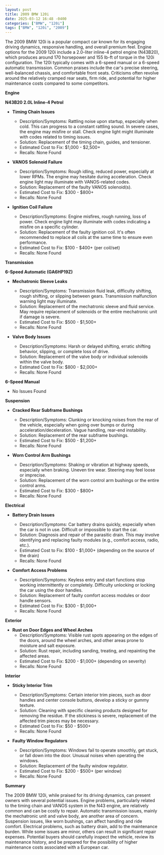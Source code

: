 ```yaml
---
layout: post
title: 2009 BMW 120i
date: 2025-03-12 16:48 -0400
categories: ["BMW", "120i"]
tags: ["BMW", "120i", "2009"]
---
```

The 2009 BMW 120i is a popular compact car known for its engaging driving dynamics, responsive handling, and overall premium feel. Engine options for the 2009 120i include a 2.0-liter inline-4 petrol engine (N43B20), which produces around 170 horsepower and 155 lb-ft of torque in the 120i configuration. The 120i typically comes with a 6-speed manual or a 6-speed automatic transmission. Common praises include the car's precise steering, well-balanced chassis, and comfortable front seats. Criticisms often revolve around the relatively cramped rear seats, firm ride, and potential for higher maintenance costs compared to some competitors.

**Engine**

**N43B20 2.0L Inline-4 Petrol**

*   **Timing Chain Issues**
    *   Description/Symptoms: Rattling noise upon startup, especially when cold. This can progress to a constant rattling sound. In severe cases, the engine may misfire or stall. Check engine light might illuminate with codes related to timing issues.
    *   Solution: Replacement of the timing chain, guides, and tensioner.
    *   Estimated Cost to Fix: $1,000 - $2,500+
    *   Recalls: None Found

*   **VANOS Solenoid Failure**
    *   Description/Symptoms: Rough idling, reduced power, especially at lower RPMs. The engine may hesitate during acceleration. Check engine light may illuminate with VANOS-related codes.
    *   Solution: Replacement of the faulty VANOS solenoid(s).
    *   Estimated Cost to Fix: $300 - $800+
    *   Recalls: None Found

*   **Ignition Coil Failure**
    *   Description/Symptoms: Engine misfires, rough running, loss of power. Check engine light may illuminate with codes indicating a misfire on a specific cylinder.
    *   Solution: Replacement of the faulty ignition coil. It's often recommended to replace all coils at the same time to ensure even performance.
    *   Estimated Cost to Fix: $100 - $400+ (per coil/set)
    *   Recalls: None Found

**Transmission**

**6-Speed Automatic (GA6HP19Z)**

*   **Mechatronic Sleeve Leaks**
    *   Description/Symptoms: Transmission fluid leak, difficulty shifting, rough shifting, or slipping between gears. Transmission malfunction warning light may illuminate.
    *   Solution: Replacement of the mechatronic sleeve and fluid service. May require replacement of solenoids or the entire mechatronic unit if damage is severe.
    *   Estimated Cost to Fix: $500 - $1,500+
    *   Recalls: None Found

*   **Valve Body Issues**
    *   Description/Symptoms: Harsh or delayed shifting, erratic shifting behavior, slipping, or complete loss of drive.
    *   Solution: Replacement of the valve body or individual solenoids within the valve body.
    *   Estimated Cost to Fix: $800 - $2,000+
    *   Recalls: None Found

**6-Speed Manual**

*   No Issues Found

**Suspension**

*   **Cracked Rear Subframe Bushings**
    *   Description/Symptoms: Clunking or knocking noises from the rear of the vehicle, especially when going over bumps or during acceleration/deceleration. Vague handling, rear-end instability.
    *   Solution: Replacement of the rear subframe bushings.
    *   Estimated Cost to Fix: $500 - $1,200+
    *   Recalls: None Found

*   **Worn Control Arm Bushings**
    *   Description/Symptoms: Shaking or vibration at highway speeds, especially when braking. Uneven tire wear. Steering may feel loose or imprecise.
    *   Solution: Replacement of the worn control arm bushings or the entire control arms.
    *   Estimated Cost to Fix: $300 - $800+
    *   Recalls: None Found

**Electrical**

*   **Battery Drain Issues**
    *   Description/Symptoms: Car battery drains quickly, especially when the car is not in use. Difficult or impossible to start the car.
    *   Solution: Diagnosis and repair of the parasitic drain. This may involve identifying and replacing faulty modules (e.g., comfort access, radio, etc.).
    *   Estimated Cost to Fix: $100 - $1,000+ (depending on the source of the drain)
    *   Recalls: None Found

*   **Comfort Access Problems**
    *   Description/Symptoms: Keyless entry and start functions stop working intermittently or completely. Difficulty unlocking or locking the car using the door handles.
    *   Solution: Replacement of faulty comfort access modules or door handle sensors.
    *   Estimated Cost to Fix: $300 - $1,000+
    *   Recalls: None Found

**Exterior**

*   **Rust on Door Edges and Wheel Arches**
    *   Description/Symptoms: Visible rust spots appearing on the edges of the doors, around the wheel arches, and other areas prone to moisture and salt exposure.
    *   Solution: Rust repair, including sanding, treating, and repainting the affected areas.
    *   Estimated Cost to Fix: $200 - $1,000+ (depending on severity)
    *   Recalls: None Found

**Interior**

*   **Sticky Interior Trim**
    *   Description/Symptoms: Certain interior trim pieces, such as door handles and center console buttons, develop a sticky or gummy texture.
    *   Solution: Cleaning with specific cleaning products designed for removing the residue. If the stickiness is severe, replacement of the affected trim pieces may be necessary.
    *   Estimated Cost to Fix: $50 - $500+
    *   Recalls: None Found

*   **Faulty Window Regulators**
    *   Description/Symptoms: Windows fail to operate smoothly, get stuck, or fall down into the door. Unusual noises when operating the windows.
    *   Solution: Replacement of the faulty window regulator.
    *   Estimated Cost to Fix: $200 - $500+ (per window)
    *   Recalls: None Found

**Summary**

The 2009 BMW 120i, while praised for its driving dynamics, can present owners with several potential issues. Engine problems, particularly related to the timing chain and VANOS system in the N43 engine, are relatively common and can be costly to repair. Automatic transmission issues, mainly the mechatronic unit and valve body, are another area of concern. Suspension issues, like worn bushings, can affect handling and ride comfort. Electrical problems, such as battery drain, add to the maintenance burden. While some issues are minor, others can result in significant repair expenses. Potential buyers should carefully inspect the vehicle, review its maintenance history, and be prepared for the possibility of higher maintenance costs associated with a European car.

